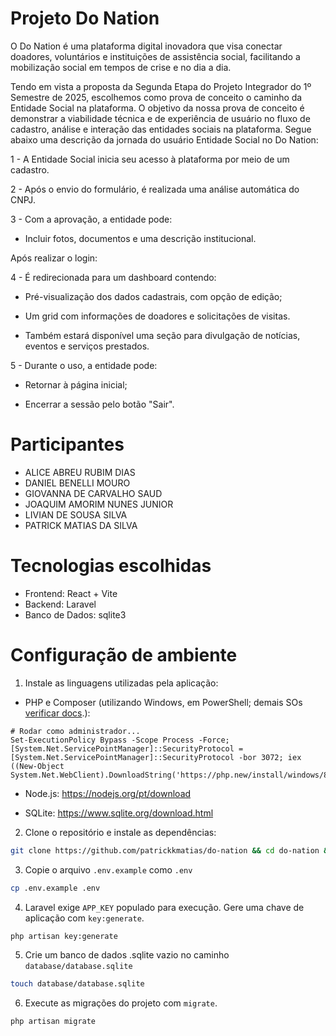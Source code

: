 
# Projeto Do Nation

O Do Nation é uma plataforma digital inovadora que visa conectar doadores, voluntários e instituições de assistência social, facilitando a mobilização social em tempos de crise e no dia a dia. 

Tendo em vista a proposta da Segunda Etapa do Projeto Integrador do 1º Semestre de 2025, escolhemos como prova de conceito o caminho da Entidade Social na plataforma. O objetivo da nossa prova de conceito é demonstrar a viabilidade técnica e de experiência de usuário no fluxo de cadastro, análise e interação das entidades sociais na plataforma. Segue abaixo uma descrição da jornada do usuário Entidade Social no Do Nation:

1 - A Entidade Social inicia seu acesso à plataforma por meio de um cadastro.

2 - Após o envio do formulário, é realizada uma análise automática do CNPJ.

3 - Com a aprovação, a entidade pode:

- Incluir fotos, documentos e uma descrição institucional.

Após realizar o login:

4 - É redirecionada para um dashboard contendo:

- Pré-visualização dos dados cadastrais, com opção de edição;

- Um grid com informações de doadores e solicitações de visitas.

- Também estará disponível uma seção para divulgação de notícias, eventos e serviços prestados.

5 - Durante o uso, a entidade pode:

- Retornar à página inicial;

- Encerrar a sessão pelo botão "Sair".

# Participantes
- ALICE ABREU RUBIM DIAS
- DANIEL BENELLI MOURO
- GIOVANNA DE CARVALHO SAUD
- JOAQUIM AMORIM NUNES JUNIOR
- LIVIAN DE SOUSA SILVA
- PATRICK MATIAS DA SILVA

# Tecnologias escolhidas
- Frontend: React + Vite
- Backend: Laravel
- Banco de Dados: sqlite3

# Configuração de ambiente

1. Instale as linguagens utilizadas pela aplicação:

- PHP e Composer (utilizando Windows, em PowerShell; demais SOs [verificar docs](https://laravel.com/docs/11.x/installation#installing-php).):
```pwsh
# Rodar como administrador...
Set-ExecutionPolicy Bypass -Scope Process -Force; [System.Net.ServicePointManager]::SecurityProtocol = [System.Net.ServicePointManager]::SecurityProtocol -bor 3072; iex ((New-Object System.Net.WebClient).DownloadString('https://php.new/install/windows/8.4'))
```

- Node.js: https://nodejs.org/pt/download

- SQLite: https://www.sqlite.org/download.html

2. Clone o repositório e instale as dependências:
``` sh
git clone https://github.com/patrickkmatias/do-nation && cd do-nation && npm i && composer i
```

3. Copie o arquivo `.env.example` como `.env`
```sh
cp .env.example .env
```

4. Laravel exige `APP_KEY` populado para execução. Gere uma chave de aplicação com `key:generate`.
```sh
php artisan key:generate 
```

5. Crie um banco de dados .sqlite vazio no caminho `database/database.sqlite`
```sh
touch database/database.sqlite
```

6. Execute as migrações do projeto com `migrate`.

```sh
php artisan migrate
```

